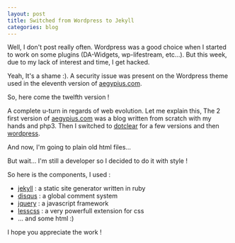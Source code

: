 ```yaml
---
layout: post
title: Switched from Wordpress to Jekyll
categories: blog
---
```


Well, I don't post really often. Wordpress was a good choice 
when I started to work on some plugins (DA-Widgets, wp-lifestream, etc...).
But this week, due to my lack of interest and time, I get hacked.

Yeah, It's a shame :). A security issue was present on the Wordpress 
theme used in the eleventh version of [aegypius.com].

So, here come the twelfth version ! 

A complete u-turn in regards of web evolution. Let me explain this,
The 2 first version of [aegypius.com] was a blog written from scratch
with my hands and php3. Then I switched to [dotclear] for a few versions
and then [wordpress]. 

And now, I'm going to plain old html files...

But wait... I'm still a developer so I decided to do it with style !

So here is the components, I used : 
- [jekyll] : a static site generator written in ruby
- [disqus] : a global comment system 
- [jquery] : a javascript framework 
- [lesscss] : a very powerfull extension for css
- ... and some html :)

I hope you appreciate the work !

[jekyll]:       https://github.com/mojombo/jekyll
[aegypius.com]: http://www.aegypius.com
[dotclear]:     http://dotclear.org
[wordpress]:    http://wordpress.org
[disqus]:       http://disqus.com
[lesscss]:      http://lesscss.org
[jquery]:       http://jquery.com
